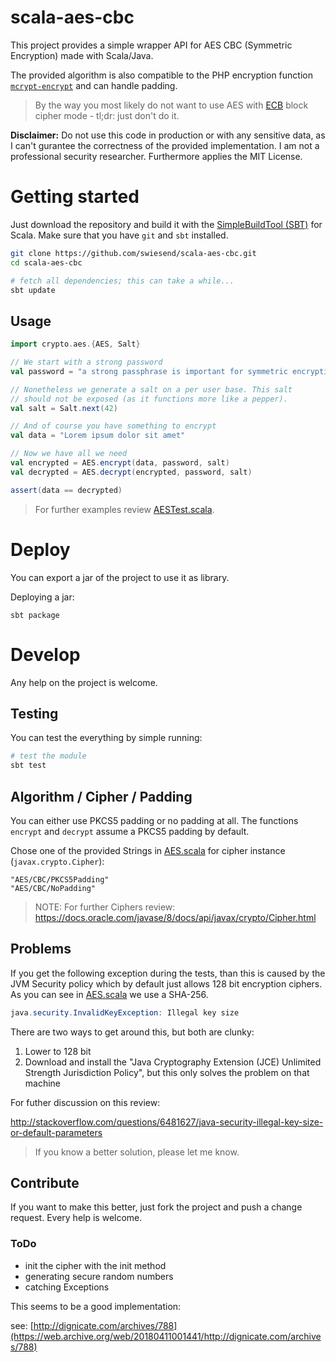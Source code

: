 scala-aes-cbc
=============

This project provides a simple wrapper API for AES CBC (Symmetric Encryption) made with Scala/Java.

The provided algorithm is also compatible to the PHP encryption function [`mcrypt-encrypt`](http://php.net/manual/de/function.mcrypt-encrypt.php) and can handle padding.

> By the way you most likely do not want to use AES with [ECB](https://en.wikipedia.org/wiki/Block_cipher_mode_of_operation#Electronic_Codebook_.28ECB.29) block cipher mode - tl;dr: just don't do it.

**Disclaimer:** Do not use this code in production or with any sensitive data, as I can't gurantee the correctness of the provided implementation. I am not a professional security researcher. Furthermore applies the MIT License.

# Getting started

Just download the repository and build it with the [SimpleBuildTool (SBT)](http://www.scala-sbt.org/download.html) for Scala. Make sure that you have `git` and `sbt` installed.

```sh
git clone https://github.com/swiesend/scala-aes-cbc.git
cd scala-aes-cbc

# fetch all dependencies; this can take a while...
sbt update
```
## Usage

```scala
import crypto.aes.{AES, Salt}

// We start with a strong password
val password = "a strong passphrase is important for symmetric encryption"

// Nonetheless we generate a salt on a per user base. This salt
// should not be exposed (as it functions more like a pepper).
val salt = Salt.next(42)

// And of course you have something to encrypt
val data = "Lorem ipsum dolor sit amet"

// Now we have all we need
val encrypted = AES.encrypt(data, password, salt)
val decrypted = AES.decrypt(encrypted, password, salt)

assert(data == decrypted)
```

> For further examples review [AESTest.scala](src/test/scala/crypto/aes/AESTest.scala).

# Deploy

You can export a jar of the project to use it as library.

Deploying a jar:

    sbt package

# Develop

Any help on the project is welcome.

## Testing

You can test the everything by simple running:

```sh
# test the module
sbt test
```

## Algorithm / Cipher / Padding

You can either use PKCS5 padding or no padding at all. The functions `encrypt` and `decrypt` assume a PKCS5 padding by default.

Chose one of the provided Strings in [AES.scala](src/main/scala/crypto/aes/AES.scala) for cipher instance (`javax.crypto.Cipher`):

    "AES/CBC/PKCS5Padding"
    "AES/CBC/NoPadding"

> NOTE: For further Ciphers review: https://docs.oracle.com/javase/8/docs/api/javax/crypto/Cipher.html

## Problems

If you get the following exception during the tests, than this is caused by the JVM Security policy which by default just allows 128 bit encryption ciphers. As you can see in [AES.scala](src/main/scala/crypto/aes/AES.scala) we use a SHA-256.

```java
java.security.InvalidKeyException: Illegal key size
```

There are two ways to get around this, but both are clunky:

1. Lower to 128 bit
2. Download and install the "Java Cryptography Extension (JCE) Unlimited Strength Jurisdiction Policy", but this only solves the problem on that machine

For futher discussion on this review:

http://stackoverflow.com/questions/6481627/java-security-illegal-key-size-or-default-parameters

> If you know a better solution, please let me know.


## Contribute

If you want to make this better, just fork the project and push a change request. Every help is welcome.

### ToDo

* init the cipher with the init method
* generating secure random numbers
* catching Exceptions

This seems to be a good implementation:

see: [http://dignicate.com/archives/788](https://web.archive.org/web/20180411001441/http://dignicate.com/archives/788)
